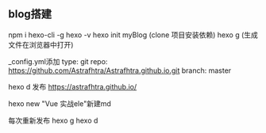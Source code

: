  ## blog搭建
 npm i hexo-cli -g
 hexo -v
 hexo init myBlog  (clone 项目安装依赖)
 hexo g (生成文件在浏览器中打开)

 _config.yml添加
 type: git
   repo: https://github.com/Astrafhtra/Astrafhtra.github.io.git
  branch: master

  hexo d 发布
  https://astrafhtra.github.io/

   hexo new "Vue 实战ele"新建md


   每次重新发布 
   hexo g
   hexo d
